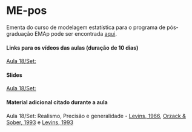 # ME-pos
Ementa do curso de modelagem estatística para o programa de pós-graduação EMAp pode ser encontrada [aqui](https://github.com/claustru/ME-pos/blob/master/Docs/EmentaModelagemEstatisticaMestradoClaudioStruchiner.pdf).

#### Links para os vídeos das aulas (duração de 10 dias)
[Aula 18/Set:](https://fgvbr-my.sharepoint.com/:f:/g/personal/claudio_struchiner_fgv_br/ErIYlWz7xoZNp-hhk8eCi-gBL3Het1sYuew43rK-9J_lGg?e=r7NMdL)

#### Slides
[Aula 18/Set:](https://fgvbr-my.sharepoint.com/:f:/g/personal/claudio_struchiner_fgv_br/EvsVJ-FJi2hErgWKL-HzMfIBbrIAdWRb_bSxCZjnYkFTGQ?e=zveSlZ)

#### Material adicional citado durante a aula

Aula 18/Set: Realismo, Precisão e generalidade - [Levins, 1966](https://www.jstor.org/stable/pdf/27836590.pdf?casa_token=7tSi2uV0FvMAAAAA:pOA0tm3YnGbEgyv6GWFHQp0skImzirrSRkOznEPGnrhh8ATBAXMC9GTOuIkUWLw55pGTz4dX6SEdCJmW546H7aNyEvgSAo58uphzbEXPLUf029BaaQQzhA), [Orzack & Sober, 1993](https://www.jstor.org/stable/pdf/3037250.pdf) e [Levins, 1993](https://www.jstor.org/stable/pdf/3037251.pdf)
